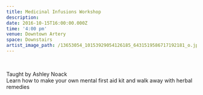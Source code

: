 ```yaml
---
title: Medicinal Infusions Workshop
description:
date: 2016-10-15T16:00:00.000Z
time: '4:00 pm'
venue: Downtown Artery
space: Downstairs
artist_image_path: /13653054_10153929054126185_6431519586717192181_o.jpg
---
```



&nbsp;

Taught by Ashley Noack&nbsp;
<br>Learn how to make your own mental first aid kit and walk away with herbal remedies